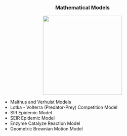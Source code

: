 ### <div align="center"> Mathematical Models
  
<div id="header" align="center">
  <img src="http://i.imgur.com/FoOkq5B.gif" width="250"/>
</div>

* Malthus and Verhulst Models 
* Lotka - Volterra (Predator-Prey) Competition Model
* SIR Epidemic Model
* SEIR Epidemic Model
* Enzyme Catalyze Reaction Model
* Geometric Brownian Motion Model



